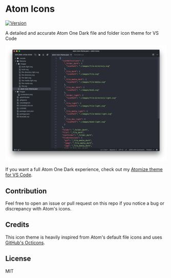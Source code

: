 # Atom Icons

[![Version](https://vsmarketplacebadge.apphb.com/version/emroussel.atom-icons.svg)](https://marketplace.visualstudio.com/items?itemName=emroussel.atom-icons)

A detailed and accurate Atom One Dark file and folder icon theme for VS Code

<img src="https://raw.githubusercontent.com/emroussel/atom-icons/master/images/screenshot.png" alt="Screenshot of VS Code with Atom Icons theme" />

If you want a full Atom One Dark experience, check out my [Atomize theme for VS Code](https://github.com/emroussel/atomize).

## Contribution

Feel free to open an issue or pull request on this repo if you notice a bug or discrepancy with Atom's icons.

## Credits

This icon theme is heavily inspired from Atom's default file icons and uses [GitHub's Octicons](https://octicons.github.com/).

## License

MIT
